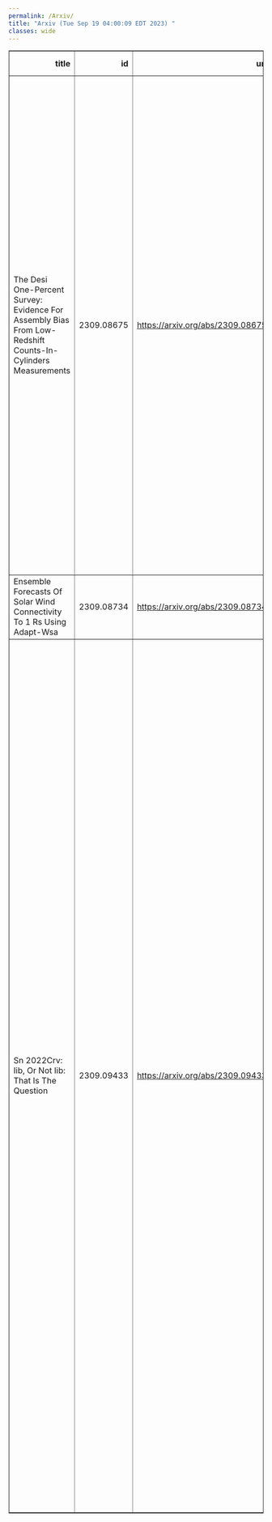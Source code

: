 ```yaml
---
permalink: /Arxiv/
title: "Arxiv (Tue Sep 19 04:00:09 EDT 2023) "
classes: wide
---
```

<table border="1" class="dataframe">
  <thead>
    <tr style="text-align: right;">
      <th>title</th>
      <th>id</th>
      <th>url</th>
      <th>authors</th>
      <th>Local Authors</th>
    </tr>
  </thead>
  <tbody>
    <tr>
      <td>The Desi One-Percent Survey: Evidence For Assembly Bias From   Low-Redshift Counts-In-Cylinders Measurements</td>
      <td>2309.08675</td>
      <td><a href="https://arxiv.org/abs/2309.08675" target="_blank">https://arxiv.org/abs/2309.08675</a></td>
      <td>Alan N. Pearl, Andrew R. Zentner, Jeffrey A. Newman, Rachel Bezanson, Kuan Wang, John Moustakas, Jessica N. Aguilar, Steven Ahlen, David Brooks, Todd Claybaugh, Shaun Cole, Kyle Dawson, Axel De La Macorra, Peter Doel, Jamie E. Forero-Romero, Satya Gontcho A Gontcho, Klaus Honscheid, Martin Landriau, Marc Manera, Paul Martini Aaron Meisner, Ramon Miquel, Jundan Nie, Will Percival, Francisco Prada, Mehdi Rezaie, Graziano Rossi, Eusebio Sanchez, Michael Schubnell, Gregory Tarle, Benjamin A. Weaver, Zhimin Zhou</td>
      <td>Klaus Honscheid</td>
    </tr>
    <tr>
      <td>Ensemble Forecasts Of Solar Wind Connectivity To 1 Rs Using Adapt-Wsa</td>
      <td>2309.08734</td>
      <td><a href="https://arxiv.org/abs/2309.08734" target="_blank">https://arxiv.org/abs/2309.08734</a></td>
      <td>D. E. Da Silva, S. Wallace, C. N. Arge, S. Jones</td>
      <td>Sinclaire Jones</td>
    </tr>
    <tr>
      <td>Sn 2022Crv: Iib, Or Not Iib: That Is The Question</td>
      <td>2309.09433</td>
      <td><a href="https://arxiv.org/abs/2309.09433" target="_blank">https://arxiv.org/abs/2309.09433</a></td>
      <td>Yize Dong, Stefano Valenti, Chris Ashall, Marc Williamson, David J. Sand, Schuyler D. Van Dyk, Saurabh W. Jha, Michael Lundquist, Maryam Modjaz, Jennifer E. Andrews, Jacob E. Jencson, Griffin Hosseinzadeh, Jeniveve Pearson, Lindsey A. Kwok, Teresa Boland, Eric Y. Hsiao, Nathan Smith, Nancy Elias-Rosa, Shubham Srivastav, Stephen Smartt, Michael Fulton, Weikang Zheng, Thomas G. Brink, Alexei V. Filippenko, Melissa Shahbandeh, K. Azalee Bostroem, Emily Hoang, Daryl Janzen, Darshana Mehta, Nicolas Meza, Manisha Shrestha, Samuel Wyatt, Katie Auchettl, Christopher R. Burns, Joseph Farah, L. Galbany, Estefania Padilla Gonzalez, Joshua Haislip, Jason T. Hinkle, D. Andrew Howell, Thomas De Jaeger, Vladimir Kouprianov, Sahana Kumar, Jing Lu, Curtis Mccully, Shane Moran, Nidia Morrell, Megan Newsome, Craig Pellegrino, Abigail Polin, Daniel E. Reichart, B. J. Shappee, Maximilian D. Stritzinger, Giacomo Terreran, M. A. Tucker</td>
      <td>Michael Tucker</td>
    </tr>
  </tbody>
</table>